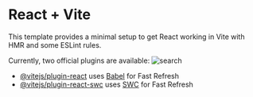 # React + Vite

This template provides a minimal setup to get React working in Vite with HMR and some ESLint rules.

Currently, two official plugins are available:
![search](https://github.com/user-attachments/assets/433753fb-3cb4-4da9-9238-6f250e56c524)

- [@vitejs/plugin-react](https://github.com/vitejs/vite-plugin-react/blob/main/packages/plugin-react/README.md) uses [Babel](https://babeljs.io/) for Fast Refresh
- [@vitejs/plugin-react-swc](https://github.com/vitejs/vite-plugin-react-swc) uses [SWC](https://swc.rs/) for Fast Refresh
